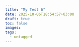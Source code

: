 ```yaml
---
title: "My Test 6"
date: 2025-10-06T18:54:57+03:00
draft: true
toc: false
images:
tags:
  - untagged
---
```


